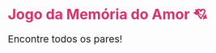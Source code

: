 <title>Jogo da Memória do Amor 💘</title>
  <style>
    * {
      box-sizing: border-box;
    }

    body {
      font-family: 'Segoe UI', sans-serif;
      background: linear-gradient(#ffc0cb, #ffe4e1);
      margin: 0;
      padding: 0;
      display: flex;
      flex-direction: column;
      align-items: center;
      justify-content: flex-start;
      min-height: 100vh;
      text-align: center; /* Centraliza tudo dentro do body */
    }

    h1 {
      color: #d6336c;
      margin-top: 40px;
    }

    .instrucoes {
      font-size: 1.2rem;
      margin-bottom: 20px;
    }

    .tabuleiro {
      display: grid;
      grid-template-columns: repeat(4, 100px);
      gap: 15px;
      justify-content: center;
      margin-bottom: 30px;
    }

    .carta {
      width: 100px;
      height: 100px;
      background: white;
      border-radius: 12px;
      box-shadow: 0 4px 10px rgba(0,0,0,0.1);
      display: flex;
      align-items: center;
      justify-content: center;
      cursor: pointer;
      font-size: 2rem;
      transition: transform 0.3s ease;
      user-select: none;
    }

    .carta.virada {
      background-color: #fff0f5;
      transform: rotateY(180deg);
    }

    #vitoria {
      background: #fff0f5;
      padding: 20px;
      border-radius: 12px;
      box-shadow: 0 4px 10px rgba(0,0,0,0.1);
      max-width: 300px;
    }

    .escondido {
      display: none;
    }
  </style>
</head>
<body>
  <h1>Jogo da Memória do Amor 💘</h1>
  <p class="instrucoes">Encontre todos os pares!</p>

  <div class="tabuleiro" id="tabuleiro"></div>

  <div id="vitoria" class="escondido">
    <h2>Parabéns, amor da minha vida! ❤️</h2>
    <p>Você completou nosso jogo da memória.<br>
    Então queria te convidar para um encontro na quinta-feira, dia 12/06 💕</p>
  </div>

  <script>
    const emojis = ['💕','💜','💛','💙','💚','❤️'];
    let cartas = [...emojis, ...emojis];
    cartas = cartas.sort(() => 0.5 - Math.random());

    const tabuleiro = document.getElementById('tabuleiro');
    let primeiraCarta = null;
    let bloqueado = false;
    let paresEncontrados = 0;

    cartas.forEach((emoji, index) => {
      const carta = document.createElement('div');
      carta.classList.add('carta');
      carta.dataset.valor = emoji;
      carta.dataset.index = index;
      carta.innerHTML = ''; // começa sem mostrar

      carta.addEventListener('click', () => {
        if (bloqueado || carta.classList.contains('virada')) return;

        carta.classList.add('virada');
        carta.innerHTML = emoji;

        if (!primeiraCarta) {
          primeiraCarta = carta;
        } else {
          if (
            primeiraCarta.dataset.valor === carta.dataset.valor &&
            primeiraCarta.dataset.index !== carta.dataset.index
          ) {
            primeiraCarta = null;
            paresEncontrados++;
            if (paresEncontrados === emojis.length) {
              document.getElementById('vitoria').classList.remove('escondido');
            }
          } else {
            bloqueado = true;
            setTimeout(() => {
              primeiraCarta.classList.remove('virada');
              primeiraCarta.innerHTML = '';
              carta.classList.remove('virada');
              carta.innerHTML = '';
              primeiraCarta = null;
              bloqueado = false;
            }, 1000);
          }
        }
      });

      tabuleiro.appendChild(carta);
    });
  </script>
</body>
</html>
